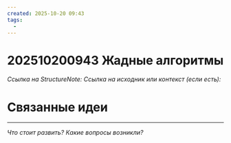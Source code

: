 ```yaml
---
created: 2025-10-20 09:43
tags:
  - 
---
```

# 202510200943 Жадные алгоритмы

*Ссылка на StructureNote:*
*Ссылка на исходник или контекст (если есть):* 

# Связанные идеи

---

*Что стоит развить? Какие вопросы возникли?*